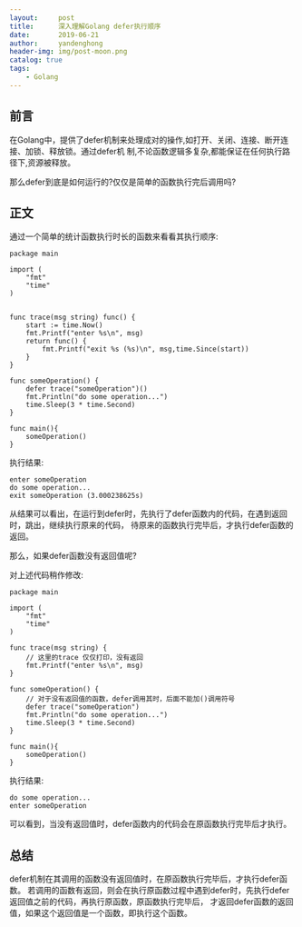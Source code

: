 ```yaml
---
layout:     post
title:      深入理解Golang defer执行顺序
date:       2019-06-21
author:     yandenghong
header-img: img/post-moon.png
catalog: true
tags:
    - Golang
---
```

## 前言

在Golang中，提供了defer机制来处理成对的操作,如打开、关闭、连接、断开连接、加锁、释放锁。通过defer机
制,不论函数逻辑多复杂,都能保证在任何执行路径下,资源被释放。

那么defer到底是如何运行的?仅仅是简单的函数执行完后调用吗?

## 正文
通过一个简单的统计函数执行时长的函数来看看其执行顺序:
```text
package main

import (
    "fmt"
    "time"
)


func trace(msg string) func() {
    start := time.Now()
    fmt.Printf("enter %s\n", msg)
    return func() {
        fmt.Printf("exit %s (%s)\n", msg,time.Since(start))
    }
}

func someOperation() {
    defer trace("someOperation")()
    fmt.Println("do some operation...")
    time.Sleep(3 * time.Second)
}

func main(){
    someOperation()
}

```
执行结果:
```text
enter someOperation
do some operation...
exit someOperation (3.000238625s)
```
从结果可以看出，在运行到defer时，先执行了defer函数内的代码，在遇到返回时，跳出，继续执行原来的代码，
待原来的函数执行完毕后，才执行defer函数的返回。

那么，如果defer函数没有返回值呢?

对上述代码稍作修改:

```text
package main

import (
    "fmt"
    "time"
)

func trace(msg string) {
    // 这里的trace 仅仅打印，没有返回
	fmt.Printf("enter %s\n", msg)
}

func someOperation() {
    // 对于没有返回值的函数，defer调用其时，后面不能加()调用符号
    defer trace("someOperation")
    fmt.Println("do some operation...")
    time.Sleep(3 * time.Second)
}

func main(){
    someOperation()
}

```

执行结果:
```text
do some operation...
enter someOperation
```
可以看到，当没有返回值时，defer函数内的代码会在原函数执行完毕后才执行。

## 总结
defer机制在其调用的函数没有返回值时，在原函数执行完毕后，才执行defer函数。
若调用的函数有返回，则会在执行原函数过程中遇到defer时，先执行defer返回值之前的代码，再执行原函数，原函数执行完毕后，
才返回defer函数的返回值，如果这个返回值是一个函数，即执行这个函数。